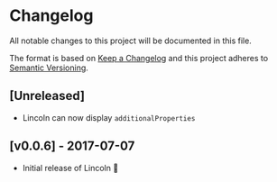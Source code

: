 # Changelog

All notable changes to this project will be documented in this file.

The format is based on [Keep a Changelog](http://keepachangelog.com/) and this project adheres to [Semantic Versioning](http://semver.org/).

## [Unreleased]

- Lincoln can now display `additionalProperties`

## [v0.0.6] - 2017-07-07

- Initial release of Lincoln 🎩
